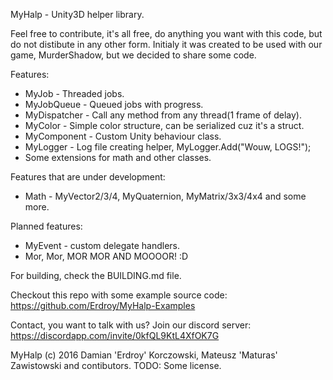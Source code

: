 MyHalp - Unity3D helper library.

Feel free to contribute, it's all free, do anything you want with this code, but do not distibute in any other form.
Initialy it was created to be used with our game, MurderShadow, but we decided to share some code.

Features:
 - MyJob - Threaded jobs.
 - MyJobQueue - Queued jobs with progress.
 - MyDispatcher - Call any method from any thread(1 frame of delay).
 - MyColor - Simple color structure, can be serialized cuz it's a struct.
 - MyComponent - Custom Unity behaviour class.
 - MyLogger - Log file creating helper, MyLogger.Add("Wouw, LOGS!");
 - Some extensions for math and other classes.

Features that are under development:
 - Math - MyVector2/3/4, MyQuaternion, MyMatrix/3x3/4x4 and some more.
 
Planned features:
 - MyEvent - custom delegate handlers.
 - Mor, Mor, MOR MOR AND MOOOOR! :D
 
For building, check the BUILDING.md file.

Checkout this repo with some example source code: 
https://github.com/Erdroy/MyHalp-Examples

Contact, you want to talk with us? Join our discord server:
https://discordapp.com/invite/0kfQL9KtL4XfOK7G

MyHalp (c) 2016 Damian 'Erdroy' Korczowski, Mateusz 'Maturas' Zawistowski and contibutors. TODO: Some license.
